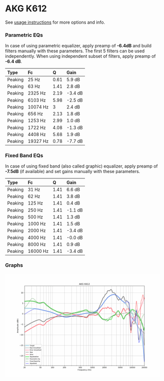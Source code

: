 # AKG K612
See [usage instructions](https://github.com/jaakkopasanen/AutoEq#usage) for more options and info.

### Parametric EQs
In case of using parametric equalizer, apply preamp of **-6.4dB** and build filters manually
with these parameters. The first 5 filters can be used independently.
When using independent subset of filters, apply preamp of **-6.4 dB**.

| Type    | Fc       |    Q | Gain    |
|:--------|:---------|:-----|:--------|
| Peaking | 25 Hz    | 0.61 | 5.9 dB  |
| Peaking | 63 Hz    | 1.41 | 2.8 dB  |
| Peaking | 2325 Hz  | 2.19 | -3.4 dB |
| Peaking | 6103 Hz  | 5.98 | -2.5 dB |
| Peaking | 10074 Hz | 3    | 2.4 dB  |
| Peaking | 656 Hz   | 2.13 | 1.8 dB  |
| Peaking | 1253 Hz  | 2.99 | 1.0 dB  |
| Peaking | 1722 Hz  | 4.08 | -1.3 dB |
| Peaking | 4408 Hz  | 5.68 | 1.9 dB  |
| Peaking | 19327 Hz | 0.78 | -7.7 dB |

### Fixed Band EQs
In case of using fixed band (also called graphic) equalizer, apply preamp of **-7.5dB**
(if available) and set gains manually with these parameters.

| Type    | Fc       |    Q | Gain    |
|:--------|:---------|:-----|:--------|
| Peaking | 31 Hz    | 1.41 | 6.6 dB  |
| Peaking | 62 Hz    | 1.41 | 3.8 dB  |
| Peaking | 125 Hz   | 1.41 | 0.4 dB  |
| Peaking | 250 Hz   | 1.41 | -1.1 dB |
| Peaking | 500 Hz   | 1.41 | 1.3 dB  |
| Peaking | 1000 Hz  | 1.41 | 1.5 dB  |
| Peaking | 2000 Hz  | 1.41 | -3.4 dB |
| Peaking | 4000 Hz  | 1.41 | -0.0 dB |
| Peaking | 8000 Hz  | 1.41 | 0.9 dB  |
| Peaking | 16000 Hz | 1.41 | -3.4 dB |

### Graphs
![](./AKG%20K612.png)